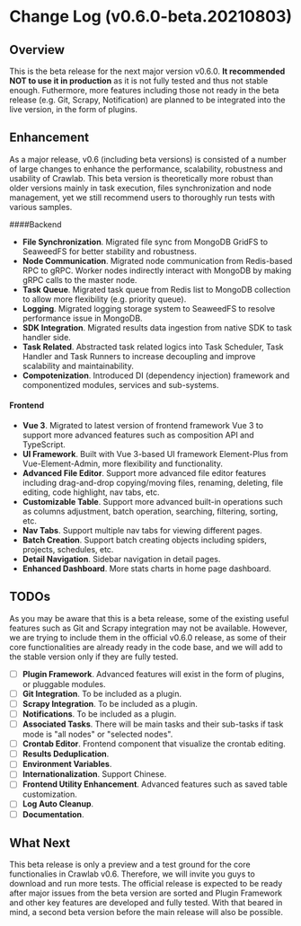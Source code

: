 # Change Log (v0.6.0-beta.20210803)

## Overview

This is the beta release for the next major version v0.6.0. **It recommended NOT to use it in production** as it is not fully tested and thus not stable enough. Futhermore, more features including those not ready in the beta release (e.g. Git, Scrapy, Notification) are planned to be integrated into the live version, in the form of plugins.

## Enhancement

As a major release, v0.6 (including beta versions) is consisted of a number of large changes to enhance the performance, scalability, robustness and usability of Crawlab. This beta version is theoretically more robust than older versions mainly in task execution, files synchronization and node management, yet we still recommend users to thoroughly run tests with various samples.

####Backend

- **File Synchronization**. Migrated file sync from MongoDB GridFS to SeaweedFS for better stability and robustness.
- **Node Communication**. Migrated node communication from Redis-based RPC to gRPC. Worker nodes indirectly interact with MongoDB by making gRPC calls to the master node.
- **Task Queue**. Migrated task queue from Redis list to MongoDB collection to allow more flexibility (e.g. priority queue).
- **Logging**. Migrated logging storage system to SeaweedFS to resolve performance issue in MongoDB.
- **SDK Integration**. Migrated results data ingestion from native SDK to task handler side.
- **Task Related**. Abstracted task related logics into Task Scheduler, Task Handler and Task Runners to increase decoupling and improve scalability and maintainability.
- **Compotenization**. Introduced DI (dependency injection) framework and componentized modules, services and sub-systems.

#### Frontend

- **Vue 3**. Migrated to latest version of frontend framework Vue 3 to support more advanced features such as composition API and TypeScript.
- **UI Framework**. Built with Vue 3-based UI framework Element-Plus from Vue-Element-Admin, more flexibility and functionality.
- **Advanced File Editor**. Support more advanced file editor features including drag-and-drop copying/moving files, renaming, deleting, file editing, code highlight, nav tabs, etc.
- **Customizable Table**. Support more advanced built-in operations such as columns adjustment, batch operation, searching, filtering, sorting, etc.
- **Nav Tabs**. Support multiple nav tabs for viewing different pages.
- **Batch Creation**. Support batch creating objects including spiders, projects, schedules, etc.
- **Detail Navigation**. Sidebar navigation in detail pages.
- **Enhanced Dashboard**. More stats charts in home page dashboard.

## TODOs

As you may be aware that this is a beta release, some of the existing useful features such as Git and Scrapy integration may not be available. However, we are trying to include them in the official v0.6.0 release, as some of their core functionalities are already ready in the code base, and we will add to the stable version only if they are fully tested.

- [ ] **Plugin Framework**. Advanced features will exist in the form of plugins, or pluggable modules.
- [ ] **Git Integration**. To be included as a plugin.
- [ ] **Scrapy Integration**. To be included as a plugin.
- [ ] **Notifications**. To be included as a plugin.
- [ ] **Associated Tasks**. There will be main tasks and their sub-tasks if task mode is "all nodes" or "selected nodes".
- [ ] **Crontab Editor**. Frontend component that visualize the crontab editing.
- [ ] **Results Deduplication**.
- [ ] **Environment Variables**.
- [ ] **Internationalization**. Support Chinese.
- [ ] **Frontend Utility Enhancement**. Advanced features such as saved table customization. 
- [ ] **Log Auto Cleanup**.
- [ ] **Documentation**. 

## What Next

This beta release is only a preview and a test ground for the core functionalies in Crawlab v0.6. Therefore, we will invite you guys to download and run more tests. The official release is expected to be ready after major issues from the beta version are sorted and Plugin Framework and other key features are developed and fully tested. With that beared in mind, a second beta version before the main release will also be possible. 
